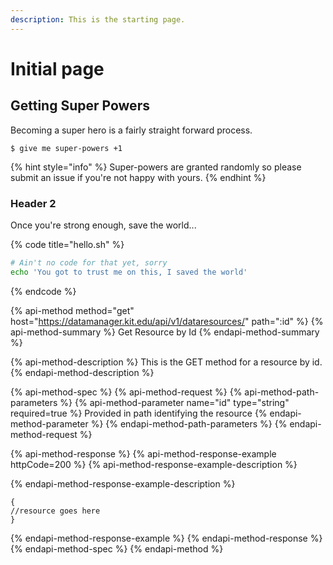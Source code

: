 ```yaml
---
description: This is the starting page.
---
```


# Initial page

## Getting Super Powers

Becoming a super hero is a fairly straight forward process.

```
$ give me super-powers +1
```

{% hint style="info" %}
 Super-powers are granted randomly so please submit an issue if you're not happy with yours.
{% endhint %}

### Header 2

Once you're strong enough, save the world...

{% code title="hello.sh" %}
```bash
# Ain't no code for that yet, sorry
echo 'You got to trust me on this, I saved the world'
```
{% endcode %}

{% api-method method="get" host="https://datamanager.kit.edu/api/v1/dataresources/" path=":id" %}
{% api-method-summary %}
Get Resource by Id
{% endapi-method-summary %}

{% api-method-description %}
This is the GET method for a resource by id.
{% endapi-method-description %}

{% api-method-spec %}
{% api-method-request %}
{% api-method-path-parameters %}
{% api-method-parameter name="id" type="string" required=true %}
Provided in path identifying the resource
{% endapi-method-parameter %}
{% endapi-method-path-parameters %}
{% endapi-method-request %}

{% api-method-response %}
{% api-method-response-example httpCode=200 %}
{% api-method-response-example-description %}

{% endapi-method-response-example-description %}

```
{
//resource goes here
}
```
{% endapi-method-response-example %}
{% endapi-method-response %}
{% endapi-method-spec %}
{% endapi-method %}

